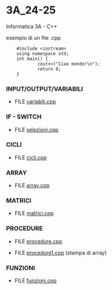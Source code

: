 # 3A_24-25
Informatica 3A - C++


esempio di un file .cpp 

        
        #include <iostream>
        using namespace std;
        int main() {
                cout<<("Ciao mondo!\n");
                return 0;
        }

<h3>INPUT/OUTPUT/VARIABILI</h3>
<p></p></P><ul><li>FILE <a href="https://github.com/LucaMelcarne1/3A_24-25/blob/main/variabili.cpp">variabili.cpp</a> </li></ul></p>

<h3>IF - SWITCH</h3>
<p></p></P><ul><li>FILE <a href="https://github.com/LucaMelcarne1/3A_24-25/blob/main/selezioni.cpp">selezioni.cpp</a> </li></ul></p>

<h3>CICLI</h3>
<p></p></P><ul><li>FILE <a href="https://github.com/LucaMelcarne1/3A_24-25/blob/main/cicli.cpp">cicli.cpp</a> </li></ul></p>

<h3>ARRAY</h3>
<p></p></P><ul><li>FILE <a href="https://github.com/LucaMelcarne1/3A_24-25/blob/main/array.cpp">array.cpp</a> </li></ul></p>

<h3>MATRICI</h3>
<p></p></P><ul><li>FILE <a href="https://github.com/LucaMelcarne1/3A_24-25/blob/main/matrici.cpp">matrici.cpp</a> </li></ul></p>

<h3>PROCEDURE</h3>
<p><ul><li>FILE <a href="https://github.com/LucaMelcarne1/3A_24-25/blob/main/matrici.cpp">procedure.cpp</a> </li></ul></p>
<p><ul><li>FILE <a href="https://github.com/LucaMelcarne1/3A_24-25/blob/main/procedure1.cpp">procedure1.cpp</a> (stampa di array)</li></ul></p>

<h3>FUNZIONI</h3>
<p></p></P><ul><li>FILE <a href="https://github.com/LucaMelcarne1/3A_24-25/blob/main/matrici.cpp">funzioni.cpp</a> </li></ul></p>
